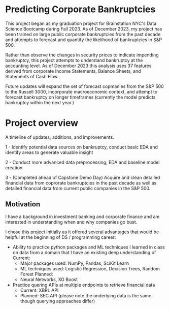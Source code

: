 # Predicting Corporate Bankruptcies

This project began as my graduation project for Brainstation NYC's Data Science Bootcamp during Fall 2023.  As of December 2023, my project has been trained on large public corporate bankruptcies from the past decade and attempts to forecast and quantify the likelihood of bankruptcies in S&P 500.

Rather than observe the changes in security prices to indicate impending bankruptcy, this project attempts to understand bankruptcy at the accounting level.  As of December 2023 this analysis uses 37 features derived from corporate Income Statements, Balance Sheets, and Statements of Cash Flow.

Future updates will expand the set of forecast copmanies from the S&P 500 to the Russell 3000, incorporate macroeconomic context, and attempt to forecast bankruptcy on longer timeframes (currently the model predicts bankruptcy within the next year.)

# Project overview
A timeline of updates, additions, and improvements.

1 - Identify potential data sources on bankruptcy, conduct basic EDA and identify areas to generate valuable insight

2 - Conduct more advanced data preprocessing, EDA and baseline model creation

3 - (Completed ahead of Capstone Demo Day) Acquire and clean detailed financial data from coprorate bankruptcies in the past decade as well as detailed financial data from current public companies in the S&P 500.


## Motivation

I have a background in investment banking and corporate finance and am interested in understanding when and why companies go bust.

I chose this project initially as it offered several advantages that would be helpful at the beginning of DS / programming career:
- Ability to practice python packages and ML techniques I learned in class on data from a domain that I have an existing deep understanding of
   Current:
    - Major packages used: NumPy, Pandas, SciKit Learn
    - ML techniques used: Logistic Regression, Decision Trees, Random Forest
    Planned:
    - Neural Networks, XG Boost
- Practice quering APIs at multiple endpoints to retrieve financial data
    - Current: XBRL API
    - Planned: SEC API (please note the underlying data is the same though querying approaches differ)

